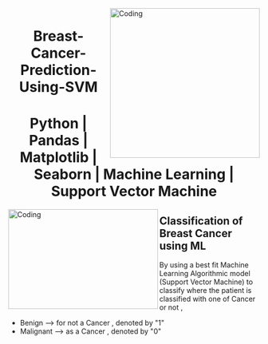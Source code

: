 <img align="right" alt="Coding" width="300" src="https://media.giphy.com/media/gutZ5Pm6Xl62eIf5RZ/giphy.gif">
<h1 align="center">Breast-Cancer-Prediction-Using-SVM</h1> 
<h1 align="center">Python | Pandas | Matplotlib | Seaborn | Machine Learning | Support Vector  Machine</h1>
<img align="left" alt="Coding" width="300" height = "200" src="https://media.giphy.com/media/sCqnpiUFN228E/giphy.gif">

   ## Classification of Breast Cancer using ML 

   By using a best fit Machine Learning Algorithmic model (Support Vector Machine) to classify where the patient is classified with one of Cancer or not ,
    
   - Benign   --> for not a Cancer , denoted by  "1"
   - Malignant --> as a Cancer , denoted by  "0"



